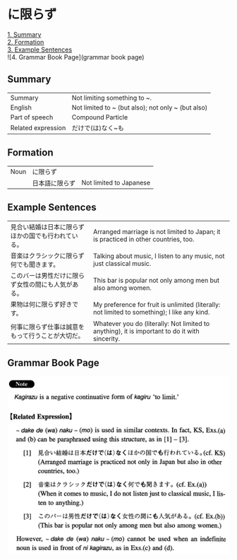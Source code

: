 # に限らず

[1. Summary](#summary)<br>
[2. Formation](#formation)<br>
[3. Example Sentences](#example-sentences)<br>
![4. Grammar Book Page](grammar book page)<br>


## Summary

<table><tr>   <td>Summary</td>   <td>Not limiting something to ~.</td></tr><tr>   <td>English</td>   <td>Not limited to ~ (but also); not only ~ (but also)</td></tr><tr>   <td>Part of speech</td>   <td>Compound Particle</td></tr><tr>   <td>Related expression</td>   <td>だけで(は)なく~も</td></tr></table>

## Formation

<table class="table"><tbody><tr class="tr head"><td class="td"><span class="bold">Noun</span></td><td class="td"><span class="concept">に限らず</span></td><td class="td"></td></tr><tr class="tr"><td class="td"></td><td class="td"><span>日本語</span><span class="concept">に限らず</span></td><td class="td"><span>Not limited to Japanese</span></td></tr></tbody></table>

## Example Sentences

<table><tr>   <td>見合い結婚は日本に限らずほかの国でも行われている。</td>   <td>Arranged marriage is not limited to Japan; it is practiced in other countries, too.</td></tr><tr>   <td>音楽はクラシックに限らず何でも聞きます。</td>   <td>Talking about music, I listen to any music, not just classical music.</td></tr><tr>   <td>このバーは男性だけに限らず女性の間にも人気がある。</td>   <td>This bar is popular not only among men but also among women.</td></tr><tr>   <td>果物は何に限らず好きです。</td>   <td>My preference for fruit is unlimited (literally: not limited to something); I like any kind.</td></tr><tr>   <td>何事に限らず仕事は誠意をもって行うことが大切だ。</td>   <td>Whatever you do (literally: Not limited to anything), it is important to do it with sincerity.</td></tr></table>

## Grammar Book Page

![](../img/Intermediateに限らず.png)

